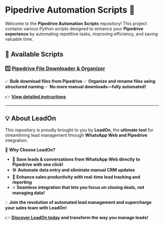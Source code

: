 # Pipedrive Automation Scripts 🚀

Welcome to the **Pipedrive Automation Scripts** repository! This project contains various Python scripts designed to enhance your **Pipedrive experience** by automating repetitive tasks, improving efficiency, and saving valuable time. 

## 📌 Available Scripts

### 1️⃣ **[Pipedrive File Downloader & Organizer](https://github.com/Lead0n/Pipedrive-Examples/tree/main/files)**
✅ **Bulk download files from Pipedrive**
✅ **Organize and rename files using structured naming**
✅ **No more manual downloads—fully automated!**

👉 **[View detailed instructions](https://github.com/Lead0n/Pipedrive-Examples/tree/main/files)**

---



## 💡 About LeadOn
This repository is proudly brought to you by **LeadOn**, the **ultimate tool** for streamlining lead management through **WhatsApp Web and Pipedrive** integration. 

🚀 **Why Choose LeadOn?**
- 📩 **Save leads & conversations from WhatsApp Web directly to Pipedrive with one click!**
- 🛠️ **Automate data entry and eliminate manual CRM updates**
- 🔗 **Enhance sales productivity with real-time lead tracking and reporting**
- 🔥 **Seamless integration that lets you focus on closing deals, not managing data!**

💡 **Join the revolution of automated lead management and supercharge your sales team with LeadOn!**

👉 **[Discover LeadOn today](https://lead-on.co/) and transform the way you manage leads!**
